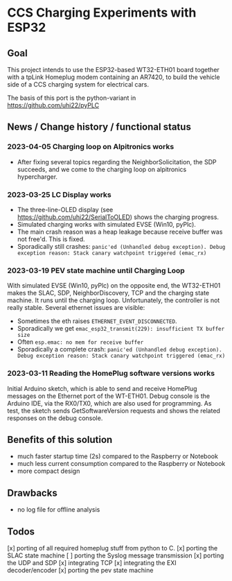 # CCS Charging Experiments with ESP32

## Goal
This project intends to use the ESP32-based WT32-ETH01 board together
with a tpLink Homeplug modem containing an AR7420, to build the vehicle
side of a CCS charging system for electrical cars.

The basis of this port is the python-variant in
https://github.com/uhi22/pyPLC

## News / Change history / functional status

### 2023-04-05 Charging loop on Alpitronics works
- After fixing several topics regarding the NeighborSolicitation, the SDP succeeds, and we come to the charging loop on alpitronics hypercharger.

### 2023-03-25 LC Display works
- The three-line-OLED display (see https://github.com/uhi22/SerialToOLED) shows the charging progress.
- Simulated charging works with simulated EVSE (Win10, pyPlc).
- The main crash reason was a heap leakage because receive buffer was not free'd. This is fixed.
- Sporadically still crashes: `panic'ed (Unhandled debug exception). Debug exception reason: Stack canary watchpoint triggered (emac_rx)`

### 2023-03-19 PEV state machine until Charging Loop
With simulated EVSE (Win10, pyPlc) on the opposite end, the WT32-ETH01 makes the SLAC, SDP, NeighborDiscovery, TCP
and the charging state machine. It runs until the charging loop.
Unfortunately, the controller is not really stable. Several ethernet issues are
visible:
- Sometimes the eth raises `ETHERNET_EVENT_DISCONNECTED`.
- Sporadically we get `emac_esp32_transmit(229): insufficient TX buffer size`
- Often `esp.emac: no mem for receive buffer`
- Sporadically a complete crash: `panic'ed (Unhandled debug exception). Debug exception reason: Stack canary watchpoint triggered (emac_rx)`

### 2023-03-11 Reading the HomePlug software versions works
Initial Arduino sketch, which is able to send and receive HomePlug
messages on the Ethernet port of the WT-ETH01. Debug console is
the Arduino IDE, via the RX0/TX0, which are also used for programming.
As test, the sketch sends GetSoftwareVersion requests and shows
the related responses on the debug console.


## Benefits of this solution
- much faster startup time (2s) compared to the Raspberry or Notebook
- much less current consumption compared to the Raspberry or Notebook
- more compact design

## Drawbacks
- no log file for offline analysis

## Todos
[x] porting of all required homeplug stuff from python to C.
[x] porting the SLAC state machine
[ ] porting the Syslog message transmission
[x] porting the UDP and SDP
[x] integrating TCP
[x] integrating the EXI decoder/encoder
[x] porting the pev state machine